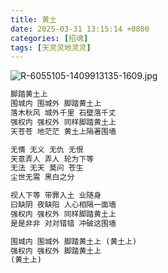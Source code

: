 ```yaml
---
title: 黄土
date: 2025-03-31 13:15:14 +0800
categories: [招魂]
tags: [天灵灵地灵灵]
---
```


![R-6055105-1409913135-1609.jpg](https://b2.235421.xyz/pic/2025/03/3b53cea25baa58277be7efe84b0d2fd0.jpg)

```txt
脚踏黄土上
围城内 围城外 脚踏黄土上
落木秋风 城外千里 石壁落千丈
强权内 强权外 同样脚踏黄土上
天苍苍 地茫茫 黄土上隔著围墙

无情 无义 无仇 无恨
天意弄人 弄人 轮为下等
无法 无天 莫问 苍生
尘世无需 黑白之分

视人下等 带罪入土 业随身
曰缺阴 夜缺阳 人心相隔一面墙
强权内 强权外 同样脚踏黄土上
是是非非 对对错错 冲破这围墙

围城内 围城外 脚踏黄土上 (黄土上)
强权内 强权外 脚踏黄土上
(黄土上)
```